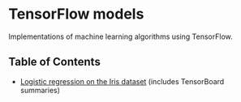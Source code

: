 # TensorFlow models

Implementations of machine learning algorithms using TensorFlow.

## Table of Contents

* [Logistic regression on the Iris dataset](https://github.com/stevenschmatz/tf-models/blob/master/logistic-regression.py) (includes TensorBoard summaries)

